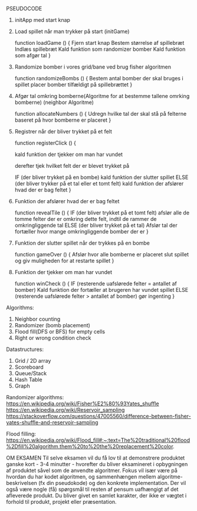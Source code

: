 PSEUDOCODE

1. initApp med start knap

2. Load spillet når man trykker på start (initGame)

   function loadGame () {
   Fjern start knap
   Bestem størrelse af spillebræt
   Indlæs spillebræt
   Kald funktion som randomizer bomber
   Kald funktion som afgør tal
   }

3. Randomize bomber i vores grid/bane ved brug fisher algoritmen

   function randomizeBombs () {
   Bestem antal bomber der skal bruges i spillet
   placer bomber tilfældigt på spillebrættet
   }

4. Afgør tal omkring bomberne(Algoritme for at bestemme tallene omrking bomberne) (neighbor Algoritme)

   function allocateNumbers () {
   Udregn hvilke tal der skal stå på felterne baseret på hvor bomberne er placeret
   }

5. Registrer når der bliver trykket på et felt

   function registerClick () {

   kald funktion der tjekker om man har vundet

   derefter tjek hvilket felt der er blevet trykket på

   IF (der bliver trykket på en bombe)
   kald funktion der slutter spillet
   ELSE (der bliver trykker på et tal eller et tomt felt)
   kald funktion der afslører hvad der er bag feltet
   }

6. Funktion der afslører hvad der er bag feltet

   function revealTile () {
   IF (der bliver trykket på et tomt felt)
   afslør alle de tomme felter der er omkring dette felt, indtil de rammer de omkringliggende tal
   ELSE (der bliver trykket på et tal)
   Afslør tal der fortæller hvor mange omkringliggende bomber der er
   }

7. Funktion der slutter spillet når der trykkes på en bombe

   function gameOver () {
   Afslør hvor alle bomberne er placeret
   slut spillet og giv muligheden for at restarte spillet
   }

8. Funktion der tjekker om man har vundet

   function winCheck () {
   IF (resterende uafslørede felter = antallet af bomber)
   Kald funktion der fortæller at brugeren har vundet spillet
   ELSE (resterende uafslørede felter > antallet af bomber)
   gør ingenting
   }

Algorithms:

1. Neighbor counting
2. Randomizer (bomb placement)
3. Flood fill(DFS or BFS) for empty cells
4. Right or wrong condition check

Datastructures:

1. Grid / 2D array
2. Scoreboard
3. Queue/Stack
4. Hash Table
5. Graph

Randomizer algorithms:
https://en.wikipedia.org/wiki/Fisher%E2%80%93Yates_shuffle
https://en.wikipedia.org/wiki/Reservoir_sampling
https://stackoverflow.com/questions/47005560/difference-between-fisher-yates-shuffle-and-reservoir-sampling

Flood filling:
https://en.wikipedia.org/wiki/Flood_fill#:~:text=The%20traditional%20flood%2Dfill%20algorithm,them%20to%20the%20replacement%20color.

OM EKSAMEN
Til selve eksamen vil du få lov til at demonstrere produktet ganske kort - 3-4
minutter - hvorefter du bliver eksamineret i opbygningen af produktet såvel som
de anvendte algoritmer. Fokus vil især være på hvordan du har kodet
algoritmen, og sammenhængen mellem algoritme-beskrivelsen (fx din
pseudokode) og den konkrete implementation.
Der vil også være nogle (få) spørgsmål til resten af pensum uafhængigt af det
afleverede produkt.
Du bliver givet en samlet karakter, der ikke er vægtet i forhold til produkt,
projekt eller præsentation.
